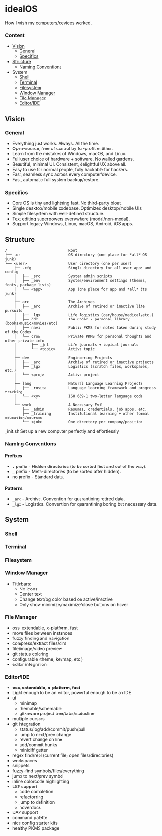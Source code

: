 # idealOS
How I wish my computers/devices worked.

### Content
<!-- MarkdownTOC levels="1,2,3" -->

- [Vision](#vision)
    + [General](#general)
    + [Specifics](#specifics)
- [Structure](#structure)
    + [Naming Conventions](#naming-conventions)
- [System](#system)
    + [Shell](#shell)
    + [Terminal](#terminal)
    + [Filesystem](#filesystem)
    + [Window Manager](#window-manager)
    + [File Manager](#file-manager)
    + [Editor/IDE](#editoride)

<!-- /MarkdownTOC -->

## Vision
### General
- Everything just works. Always. All the time.
- Open-source, free of control by for-profit entities.
- Learn from the mistakes of Windows, macOS, and Linux.
- Full user choice of hardware + software. No walled gardens.
- Beautiful, minimal UI. Consistent, delightful UX above all.
- Easy to use for normal people, fully hackable for hackers.
- Fast, seamless sync across every computer/device.
- Fast, automatic full system backup/restore.

### Specifics
- Core OS is tiny and lightning fast. No third-party bloat.
- Single desktop/mobile codebase. Optimized desktop/mobile UIs.
- Simple filesystem with well-defined structure.
- Text editing superpowers everywhere (modal/non-modal).
- Support legacy Windows, Linux, macOS, Android, iOS apps.

## Structure
```
/                            Root
├── .os                      OS directory (one place for *all* OS junk)
└── <user>                   User directory (one per user)
    ├── .cfg                 Single directory for all user apps and config
    │   ├── _src             System admin scripts
    │   ├── _env             System/environment settings (themes, fonts, package lists)
    │   └── <app>            App (one place for app and *all* its junk)
    │
    ├── arc                  The Archives
    │   ├── _arc             Archive of retired or inactive life pursuits
    │   ├── _lgx             Life logistics (car/house/medical/etc.)
    │   ├── cdx              The Codex - personal library (books/music/movies/etc)
    │   ├── navi             Public PKMS for notes taken during study of the Codex
    │   └── crow             Private PKMS for personal thoughts and other private info
    │       ├── _jnl         Life journals + topical journals
    │       └── <topic>      Active topic
    │
    ├── dev                  Engineering Projects
    │   ├── _arc             Archive of retired or inactive projects
    │   ├── _lgx             Logistics (scratch files, workspaces, etc.)
    │   └── <proj>           Active project
    │
    ├── lang                 Natural Language Learning Projects
    │   ├── _rosita          Language learning framework and progress tracking
    │   └── <xy>             ISO 639-1 two-letter language code
    │
    └── work                 A Necessary Evil
        ├── _admin           Resumes, credentials, job apps, etc.
        ├── _training        Institutional learning + other formal education/courses
        └── <job>            One directory per company/position
```

\_init.sh     Set up a new computer perfectly and effortlessly

### Naming Conventions
#### Prefixes
- `.` prefix - Hidden directories (to be sorted first and out of the way).
- `_` prefix - Meta-directories (to be sorted after hidden).
- no prefix - Standard data.

#### Patterns
- `_arc` - Archive. Convention for quarantining retired data.
- `_lgx` - Logistics. Convention for quarantining boring but necessary data.


## System
### Shell
### Terminal
### Filesystem

### Window Manager
- Titlebars:
    * No icons
    * Center text
    * Change text/bg color based on active/inactive
    * Only show minimize/maximize/close buttons on hover


### File Manager
- oss, extendable, x-platform, fast
- move files between instances
- fuzzy finding and navigation
- compress/extract files/dirs
- file/image/video preview
- git status coloring
- configurable (theme, keymap, etc.)
- editor integration


### Editor/IDE
- **oss, extendable, x-platform, fast**
- Light enough to be an editor, powerful enough to be an IDE
- ui
    + minimap
    + themable/schemable
    + git-aware project tree/tabs/statusline
- multiple cursors
- git integration
    + status/log/add/commit/push/pull
    + jump to next/prev change
    + revert change on line
    + add/commit hunks
    + minidiff gutter
- regex find/repl (current file; open files/directories)
- workspaces
- snippets
- fuzzy-find symbols/files/everything
- jump to next/prev symbol
- inline colorcode highlighting
- LSP support
    + code completion
    + refactorring
    + jump to definition
    + hoverdocs
- DAP support
- command palette
- nice config starter kits
- healthy PKMS package
